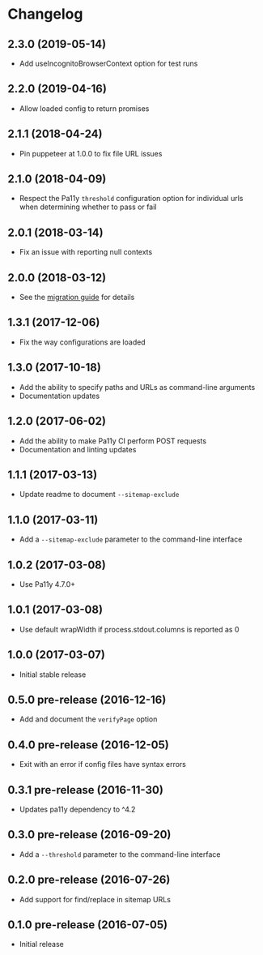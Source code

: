 
# Changelog

## 2.3.0 (2019-05-14)

  * Add useIncognitoBrowserContext option for test runs

## 2.2.0 (2019-04-16)

  * Allow loaded config to return promises

## 2.1.1 (2018-04-24)

  * Pin puppeteer at 1.0.0 to fix file URL issues

## 2.1.0 (2018-04-09)

  * Respect the Pa11y `threshold` configuration option for individual urls when determining whether to pass or fail

## 2.0.1 (2018-03-14)

  * Fix an issue with reporting null contexts

## 2.0.0 (2018-03-12)

  * See the [migration guide](https://github.com/pa11y/pa11y-ci/blob/master/MIGRATION.md#migrating-from-10-to-20) for details

## 1.3.1 (2017-12-06)

  * Fix the way configurations are loaded

## 1.3.0 (2017-10-18)

  * Add the ability to specify paths and URLs as command-line arguments
  * Documentation updates

## 1.2.0 (2017-06-02)

  * Add the ability to make Pa11y CI perform POST requests
  * Documentation and linting updates

## 1.1.1 (2017-03-13)

  * Update readme to document `--sitemap-exclude`

## 1.1.0 (2017-03-11)

  * Add a `--sitemap-exclude` parameter to the command-line interface

## 1.0.2 (2017-03-08)

  * Use Pa11y 4.7.0+

## 1.0.1 (2017-03-08)

  * Use default wrapWidth if process.stdout.columns is reported as 0

## 1.0.0 (2017-03-07)

  * Initial stable release

## 0.5.0 pre-release (2016-12-16)

  * Add and document the `verifyPage` option

## 0.4.0 pre-release (2016-12-05)

  * Exit with an error if config files have syntax errors

## 0.3.1 pre-release (2016-11-30)

  * Updates pa11y dependency to ^4.2

## 0.3.0 pre-release (2016-09-20)

  * Add a `--threshold` parameter to the command-line interface

## 0.2.0 pre-release (2016-07-26)

  * Add support for find/replace in sitemap URLs

## 0.1.0 pre-release (2016-07-05)

  * Initial release
